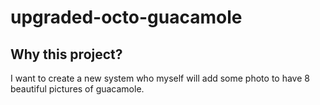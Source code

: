 # upgraded-octo-guacamole

## Why this project?
I want to create a new system who myself will add some photo to have 8 beautiful pictures of guacamole.


